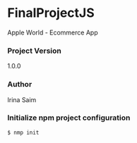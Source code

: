 # FinalProjectJS
Apple World - Ecommerce App

### Project Version
1.0.0

### Author 
Irina Saim

### Initialize npm project configuration 
`$ nmp init`

###